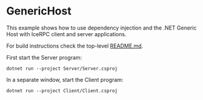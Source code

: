 # GenericHost

This example shows how to use dependency injection and the .NET Generic Host with IceRPC client and server applications.

For build instructions check the top-level [README.md](../README.md#building).

First start the Server program:

```shell
dotnet run --project Server/Server.csproj
```

In a separate window, start the Client program:

```shell
dotnet run --project Client/Client.csproj
```
